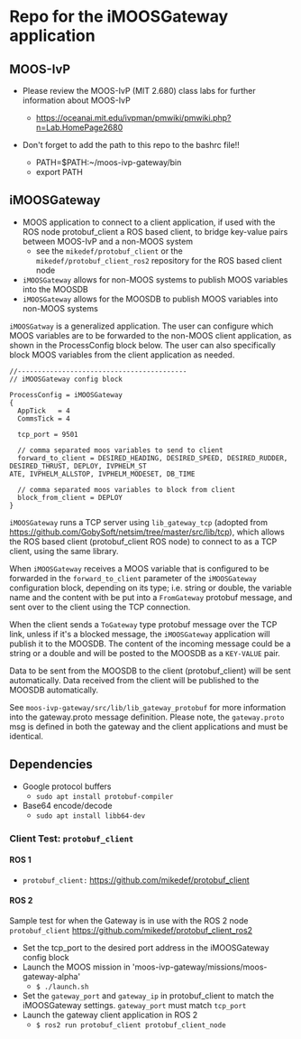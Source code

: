 #  Repo for the iMOOSGateway application

## MOOS-IvP
* Please review the MOOS-IvP (MIT 2.680) class labs for further information about MOOS-IvP
  * https://oceanai.mit.edu/ivpman/pmwiki/pmwiki.php?n=Lab.HomePage2680

* Don't forget to add the path to this repo to the bashrc file!!
  * PATH=$PATH:~/moos-ivp-gateway/bin
  * export PATH

## iMOOSGateway

* MOOS application to connect to a client application, if used with the ROS node protobuf_client a ROS based client, to bridge key-value pairs between MOOS-IvP and a non-MOOS system
  * see the `mikedef/protobuf_client` or the `mikedef/protobuf_client_ros2` repository for the ROS based client node
* `iMOOSGateway` allows for non-MOOS systems to publish MOOS variables into the MOOSDB
* `iMOOSGateway` allows for the MOOSDB to publish MOOS variables into non-MOOS systems

`iMOOSGatway` is a generalized application. The user can configure which MOOS variables are to be forwarded to the non-MOOS client application, as shown in the ProcessConfig block below. The user can also specifically block MOOS variables from the client application as needed.

```
//------------------------------------------                                                            
// iMOOSGateway config block                                                                            
                                                                                                        
ProcessConfig = iMOOSGateway                                                                            
{                                                                                                       
  AppTick   = 4                                                                                         
  CommsTick = 4                                                                                         
                                                                                                        
  tcp_port = 9501                                                                                       
                                                                                                        
  // comma separated moos variables to send to client                                                   
  forward_to_client = DESIRED_HEADING, DESIRED_SPEED, DESIRED_RUDDER, DESIRED_THRUST, DEPLOY, IVPHELM_ST
ATE, IVPHELM_ALLSTOP, IVPHELM_MODESET, DB_TIME                                                         
                                                                                                        
  // comma separated moos variables to block from client                                                
  block_from_client = DEPLOY                                                                            
}  
```

`iMOOSGateway` runs a TCP server using `lib_gateway_tcp` (adopted from https://github.com/GobySoft/netsim/tree/master/src/lib/tcp), which allows the ROS based client (protobuf_client ROS node) to connect to as a TCP client, using the same library.

When `iMOOSGateway` receives a MOOS variable that is configured to be forwarded in the `forward_to_client` parameter of the `iMOOSGateway` configuration block, depending on its type; i.e. string or double, the variable name and the content with be put into a `FromGateway` protobuf message, and sent over to the client using the TCP connection. 

When the client sends a `ToGateway` type protobuf message over the TCP link, unless if it's a blocked message, the `iMOOSGateway` application will publish it to the MOOSDB. The content of the incoming message could be a string or a double and will be posted to the MOOSDB as a `KEY-VALUE` pair.

Data to be sent from the MOOSDB to the client (protobuf_client) will be sent automatically. Data received from the client will be published to the MOOSDB automatically. 

See `moos-ivp-gateway/src/lib/lib_gateway_protobuf` for more information into the gateway.proto message definition. Please note, the `gateway.proto` msg is defined in both the gateway and the client applications and must be identical. 

## Dependencies                                                                                         
* Google protocol buffers                                                                               
  * `sudo apt install protobuf-compiler`                                                                
* Base64 encode/decode                                                                                  
  * `sudo apt install libb64-dev` 

### Client Test: `protobuf_client` 
#### ROS 1
* `protobuf_client:` https://github.com/mikedef/protobuf_client

#### ROS 2
Sample test for when the Gateway is in use with the ROS 2 node `protobuf_client` https://github.com/mikedef/protobuf_client_ros2

* Set the tcp_port to the desired port address in the iMOOSGateway config block
* Launch the MOOS mission in 'moos-ivp-gateway/missions/moos-gateway-alpha'
  * `$ ./launch.sh`
* Set the `gateway_port` and `gateway_ip` in protobuf_client to match the iMOOSGateway settings. `gateway_port` must match `tcp_port`
* Launch the gateway client application in ROS 2
  * `$ ros2 run protobuf_client protobuf_client_node`
